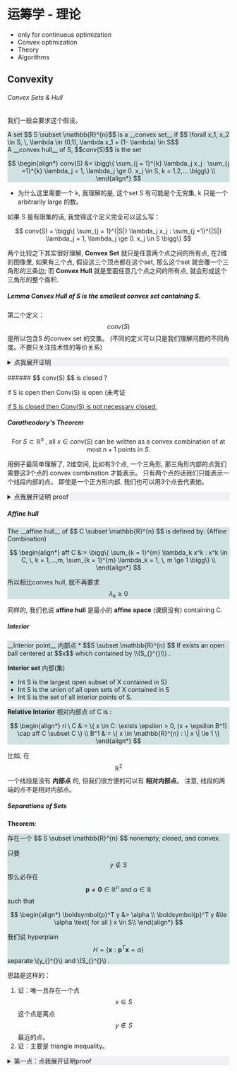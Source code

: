 # 运筹学 - 理论

* only for continuous optimization
* Convex optimization
* Theory
* Algorithms

## Convexity 

###### Convex Sets & Hull

我们一般会要求这个假设。

<div style = "background-color:#d0e1e1" markdown = "1">
A set $$ S \subset \mathbb{R}^{n}$$ is a __convex set__ if $$ \forall x_1, x_2 \in S, \, \lambda \in (0,1), \lambda x_1 + (1- \lambda) \in S$$
</div>

<div style = "background-color:#d0e1e1" markdown = "1">
A __convex hull__ of S, $$conv(S)$$ is the set 

$$
\begin{align*}
	conv(S)  &=  \bigg\{ \sum_{j = 1}^{k} \lambda_j x_j : \sum_{j =1}^{k} \lambda_j = 1, \lambda_j \ge 0. x_j \in S, k = 1,2,... \bigg\} \\
\end{align*}
$$

</div>

- 为什么这里需要一个 k, 我理解的是, 这个set S 有可能是个无穷集, k 只是一个arbitrarily large  的数。

如果 S 是有限集的话, 我觉得这个定义完全可以这么写：

$$
conv(S) = \bigg\{ \sum_{j = 1}^{|S|} \lambda_j x_j : \sum_{j =1}^{|S|} \lambda_j = 1, \lambda_j \ge 0. x_j \in S \bigg\} 
$$




两个比较之下其实很好理解, __Convex Set__ 就只是任意两个点之间的所有点, 在2维的图像里, 如果有三个点, 假设这三个顶点都在这个set, 那么这个set 就会覆一个三角形的三条边; 而 __Convex Hull__ 就是里面任意几个点之间的所有点, 就会形成这个三角形的整个面积.


##### Lemma Convex Hull of S is the smallest convex set containing S.

第二个定义： $$conv(S) $$ 是所以包含S 的convex set 的交集。 (不同的定义可以只是我们理解问题的不同角度。不要只关注技术性的等价关系)
<details markdown="1" style="background-color: #f0f0f5">
<summary> 点我展开证明 </summary>
Proof:
其实只要3点：
1. $$ conv(S) \supseteq S$$
2. $$ conv(S) \text{ is a convex set}$$
3. $$ conv(S) \subseteq H \, , \; \forall H \in C , \, \, C = \{ \text{ all convex set contains } S \}  $$

这样这个 convex hull 就是最小的一个 convex set 了, 但是还不能证明唯一。

1. is trivial 

2. 简单就是, 根据 __convex set__ 的定义, 任意两个点：

$$
\forall x_1, x_2 \in conv(S) \to \\

x_1 = \sum_{  j = 1}^{k_1} \lambda_j x_j ,\, \text{where } \sum_{j = 1}^{k_1} \lambda_j = 1\\

x_2 = \sum_{j = 1}^{  k_2} \theta_j x_j ,\, \text{where } \sum_{j = 1}^{k_2} \theta_j = 1\\
$$

要注意的是, 任意两个 $$ x_1, x_2 \in conv(x) $$ 我们都可以构造两个"长度"一样的sum, 只需令短的补一些 0 到长的就可以了。$$ k_0 = max(k_1, k_2) $$.

于是：

$$
\lambda x_1 + (1 - \lambda) x_2  = \sum_{j = 1}^{k_0} (\lambda \lambda_j + (1 - \lambda) \theta_j) x_j \\

\sum_{j = 1}^{k_0} (\lambda \lambda_j + (1 - \lambda) \theta_j) = 1 \\
$$

然后显然得我们就能证明 第二点了。

(还有一个问题是, 比如椭圆, 这显然是一个not countable set 我们可以用 k 这个countable sum来证明吗？)

第三点也是毕竟显然的。
</details>

<br>
###### $$ conv(S) $$ is closed ?

if S is open then Conv(S) is open (未考证

[if S is closed then Conv(S) is not necessary closed.](https://statisticaloddsandends.wordpress.com/2020/01/17/convex-hull-of-a-closed-set-is-not-necessarily-closed/ ":)")


##### Caratheodory's Theorem 

$$
\text{For } S \subset \mathbb{R}^{n} \text{ , all } x \in conv(S) \text{ can be written as a convex combination of at most } n + 1 \text{ points in } S.
$$

用例子最简单理解了, 2维空间, 比如有3个点, 一个三角形, 那三角形内部的点我们需要这3个点的 convex combination 才能表示。 只有两个点的话我们只能表示一个线段内部的点。 即使是一个正方形内部, 我们也可以用3个点去代表她。



<details markdown="1" style="background-color: #f0f0f5">

<summary> 点我展开证明 proof </summary>


直觉告诉我们, 肯定和linear dependant 有关, 但是要证明我个人觉得不是那么容易的;

首先整体的思路是：

1) 假设我们一个 x 可被 k 个 convex combination 表示, 并且 k > n + 1 <br>
2) 然后我们只要给出一个能 表示 x 的且 只需要 k - 1 个convex combination, 证明就完成了。

这里的难点是, 我们要清楚, 在$$ \{ x_1, x_2, ..., x_k \} $$ 里, 一定存在不全为零的$$ \{ \mu_1, \mu_2, ..., \mu_k \} $$ 使得 ：

$$
\sum_{j = 1}^{k} \mu_j x_j = 0 \\
\sum_{j = 1}^{k} \mu_j = 0
$$

这个一般是通过构造一个新的集合：$$ \{x_2 - x_1, x_3 - x_1, ..., x_k - x_1 \} $$ 这个集合的长度为 $$ k - 1 > n $$ 所以在 $$ \mathbb{R}^{n}$$ 还是linear dependant, 我们写作

$$
\sum_{j =2}^{k} ( \mu_k x_k - x_1) = 0 \, , \{ \mu_j \} \text{ not all zero} \\
\mu_1 = - \sum_{j = 2}^{k} \mu_j \\
$$

这样我们有了这个结论之后, 就比较简单了：

首先我们这个 x

$$
\begin{align*}
x &=  \sum_{j = 1}^{k} \lambda_j x_j - \boldsymbol{0}\\
  &=  \sum_{j = 1}^{k} \lambda_j x_j - \alpha \sum_{j = 1}^{k} \mu_j x_j \\
  &= \sum_{j = 1}^{k} ( \lambda - \alpha \mu_j) x_j
\end{align*}
$$

然后我们要知道 $$
\sum_{j = 1}^{k} ( \lambda_j - \alpha \mu_j ) = \sum_{j = 1}^{k} \lambda_j - \alpha \boxed{\sum_{j = 1}^{k} \mu_j} = 1$$ 因为方块里的项恒为0.

然后我们只要构造 $$ \alpha $$ 达到两个条件, 那我们的证明就结束了

(1) $$ ( \lambda_j - \alpha \mu_j) \ge 0 $$ 总成立。 <br>
(2) $$ ( \lambda_j - \alpha \mu_j) = 0 \text{ for at least one j } $$ 

答案是

$$
\alpha  = \min_{1 \le j \le k} \bigg\{ {\frac{ \lambda_j}{ \mu_j} : \mu_j > 0}   \bigg\}  = {\frac{ \lambda_i }{ \mu_i}} \text{ (assume i is the index)} 
$$

因为 <br>
(1)  <br> &nbsp; &nbsp; &nbsp; &nbsp; &nbsp; &nbsp;(a) 如果 $$ \mu_j <= 0 $$ 那就是显然的. <br> &nbsp; &nbsp; &nbsp; &nbsp; &nbsp; &nbsp;(b) 如果 $$ \mu > 0 $$  我们可以假设 $$ \lambda_j - \mu_j  \cdot {\frac{ \lambda_i}{ \mu_i }} > 0 = $$ 简单的化简一下等价于 $$ {\frac{ \lambda_j}{ \mu_j}} >  {\frac{ \lambda_i}{ \mu_i}} $$ 所以也是成立的。 <br>
(2) 这个也是显然的, 因为必然会有 $$ i = j$$ 的项, 自然的就是0了。


(发散一下, 构造的这个 $$ \alpha $$ 是唯一的吗？ 我个人认为是的)
</details>


##### Affine hull

<div style = "background-color:#d0e1e1" markdown = "1">
The __affine hull__ of $$ C \subset \mathbb{R}^{n} $$ is defined by: (Affine Combination)

$$
\begin{align*}
	aff C &:= \bigg\{ \sum_{k = 1}^{m} \lambda_k x^k : x^k \in C, \, k = 1,...,m, \sum_{k = 1}^{m} \lambda_k = 1, \, m \ge 1 \bigg\}   \\
\end{align*}
$$

所以相比convex hull, 就不再要求 $$ \lambda_k \ge 0 $$
</div>

同样的, 我们也说 __affine hull__ 是最小的 __affine space__ (课纲没有) containing C. 

##### Interior 


<div style = "background-color:#d0e1e1" markdown = "1">
__Interior point__  内部点
* $$S \subset \mathbb{R}^{n} $$ If exists an open ball centered at $$x$$ which contained by \\(S_{}^{}\\) .

__Interior set__ 内部(集)
  * Int S is the largest open subset of X contained in S}
  * Int S is the union of all open sets of X contained in S
  * Int S is the set of all interior points of S.

</div>


<div style = "background-color:#d0e1e1" markdown = "1">

__Relative Interior__ 相对内部点 of C is :

$$
\begin{align*}
	ri \  C &:= \{ x \in C: \exists \epsilon > 0, (x + \epsilon B^1) \cap aff C \subset C \}  \\
	B^1 &:= \{  x \in \mathbb{R}^{n} : \| x \| \le 1  \} 
\end{align*}
$$
 
</div>

比如, 在 $$ \mathbb{R}^{2}$$ 一个线段是没有 __内部点__ 的, 但我们很方便的可以有 __相对内部点__。 注意, 线段的两端的点不是相对内部点。


##### Separations of Sets

__Theorem__: 
<div style = "background-color:#d0e1e1" markdown = "1">
存在一个 $$ S \subset \mathbb{R}^{n} $$ nonempty, closed, and convex. 

只要 $$ y \notin S $$ 那么必存在 $$ \boldsymbol{p} \neq \boldsymbol{0} \in \mathbb{R}^{n} \text{ and } \alpha \in \mathbb{R} $$ such that 

$$
\begin{align*}
	\boldsymbol{p}^T y &> \alpha  \\
	\boldsymbol{p}^T y &\le \alpha  \text{ for all } x \in S\\
\end{align*} 
$$

我们说 hyperplain $$ H = \{  \boldsymbol{x} : \boldsymbol{p}^T \boldsymbol{x} = \alpha \} $$ separate \\(y_{}^{}\\) and \\(S_{}^{}\\) .
</div>

思路是这样的： 

1. 证：唯一且存在一个点 $$ x \in S $$ 这个点是离点$$y \notin S$$ 最近的点。
2. 证：主要是 triangle inequality。


<details markdown="1" style="background-color: #f0f0f5">
<summary> 第一点：点我展开证明proof </summary>
首先我们要先熟悉 __极值定理 Extreme Value Theorem (Bolzano–Weierstrass theorem)__ 

简单来说就是：
如果 $$ S $$ is compact, 然后一个 continuous function $$ f: S \to \mathbb{R}$$ 一定存在最大值和最小值。

所以首先我们最开始的假设里没有 bounded, 只有closed, 所以构造一个 bounded的 set 在 $$ \mathbb{R}^{n} $$  (Euclidean space) 就已经是 compact 了。

(暂时不细究, 不是本门课重点)

然后定义一下 $$ f(\boldsymbol{x}) = \| \boldsymbol{x} - \boldsymbol{y} \|  $$ 然后我们就能说最小值存在。

然后就是证明是唯一的。 (这就是要利用 complex 了)



 
</details>


<script type="text/javascript" async
  src="https://cdn.mathjax.org/mathjax/latest/MathJax.js?config=TeX-MML-AM_CHTML">
</script>
